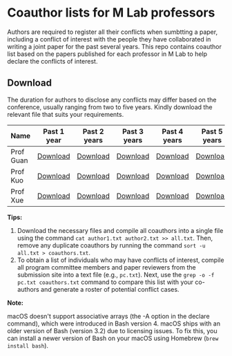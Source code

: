# Coauthor lists for M Lab professors

Authors are required to register all their conflicts when sumbtting a paper, including a conflict of interest with the people they have collaborated in writing a joint paper for the past several years. This repo contains coauthor list based on the papers published for each professor in M Lab to help declare the conflicts of interest.

## Download

The duration for authors to disclose any conflicts may differ based on the conference, usually ranging from two to five years. Kindly download the relevant file that suits your requirements.

| Name | Past 1 year | Past 2 years | Past 3 years | Past 4 years | Past 5 years |
|------|---------------|---------------|---------------|---------------|---------------|
| Prof Guan | [Download](./Prof-Guan-past-1-year.txt) |[Download](./Prof-Guan-past-2-years.txt) |[Download](./Prof-Guan-past-3-years.txt) |[Download](./Prof-Guan-past-4-years.txt) |[Download](./Prof-Guan-past-5-years.txt) |
| Prof Kuo | [Download](./Prof-Kuo-past-1-year.txt) |[Download](./Prof-Kuo-past-2-years.txt) |[Download](./Prof-Kuo-past-3-years.txt) |[Download](./Prof-Kuo-past-4-years.txt) |[Download](./Prof-Kuo-past-5-years.txt) |
| Prof Xue | [Download](./Prof-Xue-past-1-year.txt) |[Download](./Prof-Xue-past-2-years.txt) |[Download](./Prof-Xue-past-3-years.txt) |[Download](./Prof-Xue-past-4-years.txt) |[Download](./Prof-Xue-past-5-years.txt) |

**Tips:**
1. Download the necessary files and compile all coauthors into a single file using the command `cat author1.txt author2.txt >> all.txt`. Then, remove any duplicate coauthors by running the command `sort -u all.txt > coauthors.txt`.
2. To obtain a list of individuals who may have conflicts of interest, compile all program committee members and paper reviewers from the submission site into a text file (e.g., `pc.txt`). Next, use the `grep -o -f pc.txt coauthors.txt` command to compare this list with your co-authors and generate a roster of potential conflict cases.

**Note:**

macOS doesn't support associative arrays (the -A option in the declare command), which were introduced in Bash version 4. macOS ships with an older version of Bash (version 3.2) due to licensing issues.
To fix this, you can install a newer version of Bash on your macOS using Homebrew (`brew install bash`).
